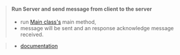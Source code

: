 > #### Run Server and send message from client to the server
> - run [Main class's](src/main/java/org/example/hl7/Main.java) main method, 
> - message will be sent and an response acknowledge message received. 



> - [documentation](https://hapifhir.github.io/hapi-hl7v2/index.html)